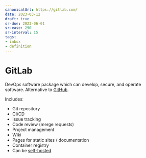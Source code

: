 ```yaml
---
canonicalUrl: https://gitlab.com/
date: 2023-03-12
draft: true
sr-due: 2023-06-01
sr-ease: 290
sr-interval: 15
tags:
- inbox
- definition
---
```


# GitLab

DevOps software package which can develop, secure, and operate software.
Alternative to [GitHub](./GitHub.md).

Includes:


- Git repository
- CI/CD
- Issue tracking
- Code review (merge requests)
- Project management
- Wiki
- Pages for static sites / documentation
- Container registry
- Can be [self-hosted](./self-hosting%20%28web%20services%29.md)